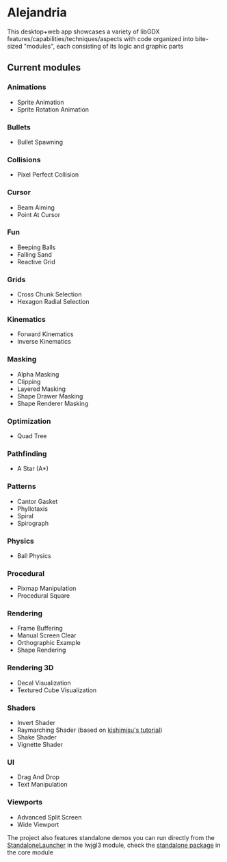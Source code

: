 # Alejandria

This desktop+web app showcases a variety of libGDX features/capabilities/techniques/aspects with code organized into bite-sized
"modules", each consisting of its logic and graphic parts

## Current modules

### Animations
- Sprite Animation
- Sprite Rotation Animation

### Bullets
- Bullet Spawning

### Collisions
- Pixel Perfect Collision

### Cursor
- Beam Aiming
- Point At Cursor

### Fun
- Beeping Balls
- Falling Sand
- Reactive Grid

### Grids
- Cross Chunk Selection
- Hexagon Radial Selection

### Kinematics
- Forward Kinematics
- Inverse Kinematics

### Masking
- Alpha Masking
- Clipping
- Layered Masking
- Shape Drawer Masking
- Shape Renderer Masking

### Optimization
- Quad Tree

### Pathfinding
- A Star (A*)

### Patterns
- Cantor Gasket
- Phyllotaxis
- Spiral
- Spirograph

### Physics
- Ball Physics

### Procedural
- Pixmap Manipulation
- Procedural Square

### Rendering
- Frame Buffering
- Manual Screen Clear
- Orthographic Example
- Shape Rendering

### Rendering 3D
- Decal Visualization
- Textured Cube Visualization

### Shaders
- Invert Shader
- Raymarching Shader (based on [kishimisu's tutorial](https://www.youtube.com/watch?v=khblXafu7iA))
- Shake Shader
- Vignette Shader

### UI
- Drag And Drop
- Text Manipulation

### Viewports
- Advanced Split Screen
- Wide Viewport

The project also features standalone demos you can run directly from the 
[StandaloneLauncher](/lwjgl3/src/main/java/com/epicness/alejandria/lwjgl3/Lwjgl3Launcher.java) in the lwjgl3 module, check the
[standalone package](/core/src/main/java/com/epicness/standalone) in the core module